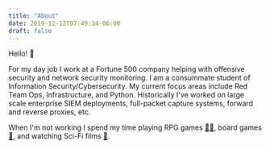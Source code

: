 ```yaml
---
title: "About"
date: 2019-12-12T07:49:34-06:00
draft: false
---
```


Hello! 👋

For my day job I work at a Fortune 500 company helping with offensive security and network security monitoring. I am a consummate student of Information Security/Cybersecurity. My current focus areas include Red Team Ops, Infrastructure, and Python. Historically I've worked on large scale enterprise SIEM deployments, full-packet capture systems, forward and reverse proxies, etc.

When I'm not working I spend my time playing RPG games [🧙‍♂️](https://dnd.wizards.com/), board games [🎲](https://www.cmon.com/news/cthulhu-death-may-die-overview), and watching Sci-Fi films [👾](https://en.wikipedia.org/wiki/Blade_Runner).